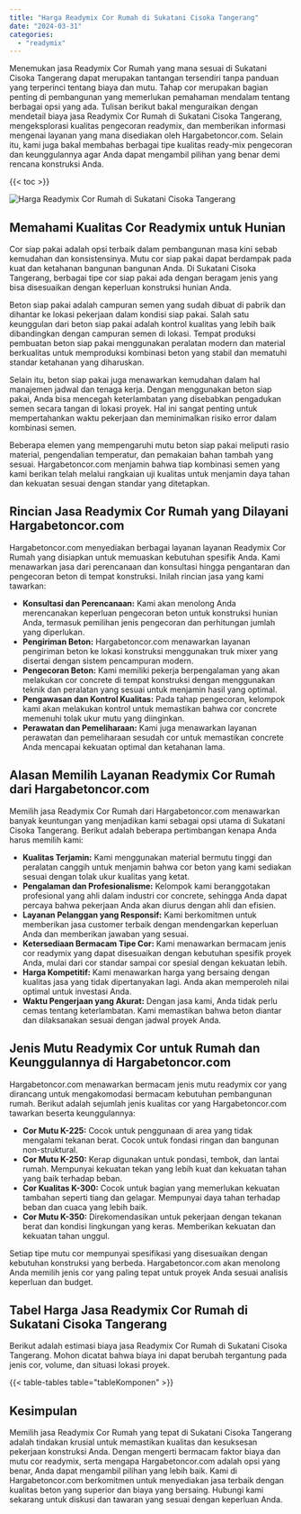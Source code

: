 ```yaml
---
title: "Harga Readymix Cor Rumah di Sukatani Cisoka Tangerang"
date: "2024-03-31"
categories: 
  - "readymix"
---
```



Menemukan jasa Readymix Cor Rumah yang mana sesuai di Sukatani Cisoka Tangerang dapat merupakan tantangan tersendiri tanpa panduan yang terperinci tentang biaya dan mutu. Tahap cor merupakan bagian penting di pembangunan yang memerlukan pemahaman mendalam tentang berbagai opsi yang ada. Tulisan berikut bakal menguraikan dengan mendetail biaya jasa Readymix Cor Rumah di Sukatani Cisoka Tangerang, mengeksplorasi kualitas pengecoran readymix, dan memberikan informasi mengenai layanan yang mana disediakan oleh Hargabetoncor.com. Selain itu, kami juga bakal membahas berbagai tipe kualitas ready-mix pengecoran dan keunggulannya agar Anda dapat mengambil pilihan yang benar demi rencana konstruksi Anda.

{{< toc >}}

![Harga Readymix Cor Rumah di Sukatani Cisoka Tangerang](https://hargareadymixid.github.io/hbc/readymix-hbc%20(11).png)

## Memahami Kualitas Cor Readymix untuk Hunian

Cor siap pakai adalah opsi terbaik dalam pembangunan masa kini sebab kemudahan dan konsistensinya. Mutu cor siap pakai dapat berdampak pada kuat dan ketahanan bangunan bangunan Anda. Di Sukatani Cisoka Tangerang, berbagai tipe cor siap pakai ada dengan beragam jenis yang bisa disesuaikan dengan keperluan konstruksi hunian Anda.

Beton siap pakai adalah campuran semen yang sudah dibuat di pabrik dan dihantar ke lokasi pekerjaan dalam kondisi siap pakai. Salah satu keunggulan dari beton siap pakai adalah kontrol kualitas yang lebih baik dibandingkan dengan campuran semen di lokasi. Tempat produksi pembuatan beton siap pakai menggunakan peralatan modern dan material berkualitas untuk memproduksi kombinasi beton yang stabil dan mematuhi standar ketahanan yang diharuskan.

Selain itu, beton siap pakai juga menawarkan kemudahan dalam hal manajemen jadwal dan tenaga kerja. Dengan menggunakan beton siap pakai, Anda bisa mencegah keterlambatan yang disebabkan pengadukan semen secara tangan di lokasi proyek. Hal ini sangat penting untuk mempertahankan waktu pekerjaan dan meminimalkan risiko error dalam kombinasi semen.

Beberapa elemen yang mempengaruhi mutu beton siap pakai meliputi rasio material, pengendalian temperatur, dan pemakaian bahan tambah yang sesuai. Hargabetoncor.com menjamin bahwa tiap kombinasi semen yang kami berikan telah melalui rangkaian uji kualitas untuk menjamin daya tahan dan kekuatan sesuai dengan standar yang ditetapkan.

## Rincian Jasa Readymix Cor Rumah yang Dilayani Hargabetoncor.com

Hargabetoncor.com menyediakan berbagai layanan layanan Readymix Cor Rumah yang disiapkan untuk memuaskan kebutuhan spesifik Anda. Kami menawarkan jasa dari perencanaan dan konsultasi hingga pengantaran dan pengecoran beton di tempat konstruksi. Inilah rincian jasa yang kami tawarkan:

- **Konsultasi dan Perencanaan:** Kami akan menolong Anda merencanakan keperluan pengecoran beton untuk konstruksi hunian Anda, termasuk pemilihan jenis pengecoran dan perhitungan jumlah yang diperlukan.
- **Pengiriman Beton:** Hargabetoncor.com menawarkan layanan pengiriman beton ke lokasi konstruksi menggunakan truk mixer yang disertai dengan sistem pencampuran modern.
- **Pengecoran Beton:** Kami memiliki pekerja berpengalaman yang akan melakukan cor concrete di tempat konstruksi dengan menggunakan teknik dan peralatan yang sesuai untuk menjamin hasil yang optimal.
- **Pengawasan dan Kontrol Kualitas:** Pada tahap pengecoran, kelompok kami akan melakukan kontrol untuk memastikan bahwa cor concrete memenuhi tolak ukur mutu yang diinginkan.
- **Perawatan dan Pemeliharaan:** Kami juga menawarkan layanan perawatan dan pemeliharaan sesudah cor untuk memastikan concrete Anda mencapai kekuatan optimal dan ketahanan lama.

## Alasan Memilih Layanan Readymix Cor Rumah dari Hargabetoncor.com

Memilih jasa Readymix Cor Rumah dari Hargabetoncor.com menawarkan banyak keuntungan yang menjadikan kami sebagai opsi utama di Sukatani Cisoka Tangerang. Berikut adalah beberapa pertimbangan kenapa Anda harus memilih kami:

- **Kualitas Terjamin:** Kami menggunakan material bermutu tinggi dan peralatan canggih untuk menjamin bahwa cor beton yang kami sediakan sesuai dengan tolak ukur kualitas yang ketat.
- **Pengalaman dan Profesionalisme:** Kelompok kami beranggotakan profesional yang ahli dalam industri cor concrete, sehingga Anda dapat percaya bahwa pekerjaan Anda akan diurus dengan ahli dan efisien.
- **Layanan Pelanggan yang Responsif:** Kami berkomitmen untuk memberikan jasa customer terbaik dengan mendengarkan keperluan Anda dan memberikan jawaban yang sesuai.
- **Ketersediaan Bermacam Tipe Cor:** Kami menawarkan bermacam jenis cor readymix yang dapat disesuaikan dengan kebutuhan spesifik proyek Anda, mulai dari cor standar sampai cor spesial dengan kekuatan lebih.
- **Harga Kompetitif:** Kami menawarkan harga yang bersaing dengan kualitas jasa yang tidak dipertanyakan lagi. Anda akan memperoleh nilai optimal untuk investasi Anda.
- **Waktu Pengerjaan yang Akurat:** Dengan jasa kami, Anda tidak perlu cemas tentang keterlambatan. Kami memastikan bahwa beton diantar dan dilaksanakan sesuai dengan jadwal proyek Anda.

## Jenis Mutu Readymix Cor untuk Rumah dan Keunggulannya di Hargabetoncor.com

Hargabetoncor.com menawarkan bermacam jenis mutu readymix cor yang dirancang untuk mengakomodasi bermacam kebutuhan pembangunan rumah. Berikut adalah sejumlah jenis kualitas cor yang Hargabetoncor.com tawarkan beserta keunggulannya:

- **Cor Mutu K-225:** Cocok untuk penggunaan di area yang tidak mengalami tekanan berat. Cocok untuk fondasi ringan dan bangunan non-struktural.
- **Cor Mutu K-250:** Kerap digunakan untuk pondasi, tembok, dan lantai rumah. Mempunyai kekuatan tekan yang lebih kuat dan kekuatan tahan yang baik terhadap beban.
- **Cor Kualitas K-300:** Cocok untuk bagian yang memerlukan kekuatan tambahan seperti tiang dan gelagar. Mempunyai daya tahan terhadap beban dan cuaca yang lebih baik.
- **Cor Mutu K-350:** Direkomendasikan untuk pekerjaan dengan tekanan berat dan kondisi lingkungan yang keras. Memberikan kekuatan dan kekuatan tahan unggul.

Setiap tipe mutu cor mempunyai spesifikasi yang disesuaikan dengan kebutuhan konstruksi yang berbeda. Hargabetoncor.com akan menolong Anda memilih jenis cor yang paling tepat untuk proyek Anda sesuai analisis keperluan dan budget.

## Tabel Harga Jasa Readymix Cor Rumah di Sukatani Cisoka Tangerang

Berikut adalah estimasi biaya jasa Readymix Cor Rumah di Sukatani Cisoka Tangerang. Mohon dicatat bahwa biaya ini dapat berubah tergantung pada jenis cor, volume, dan situasi lokasi proyek.

{{< table-tables table="tableKomponen" >}}

## Kesimpulan

Memilih jasa Readymix Cor Rumah yang tepat di Sukatani Cisoka Tangerang adalah tindakan krusial untuk memastikan kualitas dan kesuksesan pekerjaan konstruksi Anda. Dengan mengerti bermacam faktor biaya dan mutu cor readymix, serta mengapa Hargabetoncor.com adalah opsi yang benar, Anda dapat mengambil pilihan yang lebih baik. Kami di Hargabetoncor.com berkomitmen untuk menyediakan jasa terbaik dengan kualitas beton yang superior dan biaya yang bersaing. Hubungi kami sekarang untuk diskusi dan tawaran yang sesuai dengan keperluan Anda.
